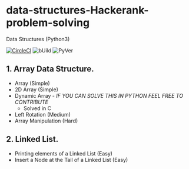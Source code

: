 # data-structures-Hackerank-problem-solving
Data Structures (Python3)

[![CircleCI](https://circleci.com/gh/google/pybadges.svg?style=svg)](https://circleci.com/gh/google/pybadges)
![bUild](https://img.shields.io/badge/Build-SUCCESS-green)
![PyVer](https://img.shields.io/badge/Python-%203.7%20%7C%203.8-blue)

## 1. Array Data Structure.
* Array (Simple)
* 2D Array (Simple)
* Dynamic Array - *IF YOU CAN SOLVE THIS IN PYTHON FEEL FREE TO CONTRIBUTE*
  - Solved in C
* Left Rotation (Medium)
* Array Manipulation (Hard)

## 2. Linked List.
* Printing elements of a Linked List (Easy)
* Insert a Node at the Tail of a Linked List (Easy)
